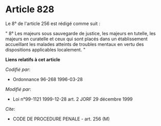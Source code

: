 # Article 828

Le 8° de l'article 256 est rédigé comme suit :

" 8° Les majeurs sous sauvegarde de justice, les majeurs en tutelle, les majeurs en curatelle et ceux qui sont placés dans un
établissement accueillant les malades atteints de troubles mentaux en vertu des dispositions applicables localement. "

**Liens relatifs à cet article**

_Codifié par_:

  - Ordonnance 96-268 1996-03-28

_Modifié par_:

  - Loi n°99-1121 1999-12-28 art. 2 JORF 29 décembre 1999

_Cite_:

  - CODE DE PROCEDURE PENALE - art. 256 (M)
